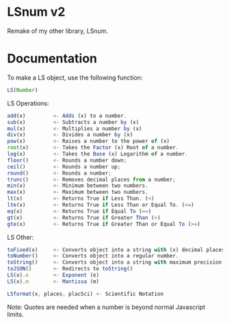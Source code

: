 # LSnum v2
Remake of my other library, LSnum.

# Documentation
To make a LS object, use the following function:
```javascript
LS(Number)
```

LS Operations:
```javascript
add(x)         <- Adds (x) to a number.
sub(x)         <- Subtracts a number by (x)
mul(x)         <- Multiplies a number by (x)
div(x)         <- Divides a number by (x)
pow(x)         <- Raises a number to the power of (x)
root(x)        <- Takes the Factor (x) Root of a number.
log(x)         <- Takes the Base (x) Logarithm of a number.
floor()        <- Rounds a number down;
ceil()         <- Rounds a number up;
round()        <- Rounds a number;
trunc()        <- Removes decimal places from a number;
min(x)         <- Minimum between two numbers.
max(x)         <- Maximum between two numbers.
lt(x)          <- Returns True if Less Than. (<)
lte(x)         <- Returns True if Less Than or Equal To. (<=)
eq(x)          <- Returns True if Equal To (==)
gt(x)          <- Returns True if Greater Than (>)
gte(x)         <- Returns True if Greater Than or Equal To (>=)
```

LS Other:
```javascript
toFixed(x)     <- Converts object into a string with (x) decimal places.
toNumber()     <- Converts object into a regular number.
toString()     <- Converts object into a string with maximum precision.
toJSON()       <- Redirects to toString()
LS(x).e        <- Exponent (e)
LS(x).m        <- Mantissa (m)

LSformat(x, places, placSci) <- Scientific Notation
```

Note: Quotes are needed when a number is beyond normal Javascript limits.
